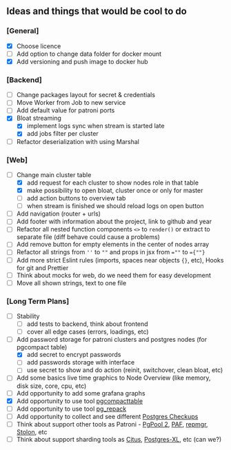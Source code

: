 ## Ideas and things that would be cool to do

### [General]

- [x] Choose licence
- [ ] Add option to change data folder for docker mount
- [x] Add versioning and push image to docker hub

### [Backend]

- [ ] Change packages layout for secret & credentials
- [ ] Move Worker from Job to new service
- [ ] Add default value for patroni ports
- [x] Bloat streaming
  - [x] implement logs sync when stream is started late
  - [x] add jobs filter per cluster
- [ ] Refactor deserialization with using Marshal

### [Web]

- [ ] Change main cluster table
  - [x] add request for each cluster to show nodes role in that table
  - [x] make possibility to open bloat, cluster once or only for master
  - [ ] add action buttons to overview tab
  - [ ] when stream is finished we should reload logs on open button
- [ ] Add navigation (router + urls)
- [ ] Add footer with information about the project, link to github and year
- [ ] Refactor all nested function components `<>` to `render()` or extract to separate file (diff behave could cause a problems)
- [ ] Add remove button for empty elements in the center of nodes array
- [ ] Refactor all strings from `''` to `""` and props in jsx from `=""` to `={""}`
- [ ] Add more strict Eslint rules (imports, spaces near objects `{}`, etc), Hooks for git and Prettier
- [ ] Think about mocks for web, do we need them for easy development
- [ ] Move all shown strings, text to one file

### [Long Term Plans]

- [ ] Stability
  - [ ] add tests to backend, think about frontend
  - [ ] cover all edge cases (errors, loadings, etc)
- [ ] Add password storage for patroni clusters and postgres nodes (for pgcompact table)
  - [x] add secret to encrypt passwords
  - [ ] add passwords storage with interface
  - [ ] use secret to show and do action (reinit, switchover, clean bloat, etc)
- [ ] Add some basics live time graphics to Node Overview (like memory, disk size, core, cpu, etc)
- [ ] Add opportunity to add some grafana graphs
- [X] Add opportunity to use tool [pgcompacttable](https://github.com/dataegret/pgcompacttable)
- [ ] Add opportunity to use tool [pg_repack](https://github.com/reorg/pg_repack)
- [ ] Add opportunity to collect and see different [Postgres Checkups](https://gitlab.com/postgres-ai/postgres-checkup)
- [ ] Think about support other tools as Patroni - [PgPool 2](https://www.pgpool.net/), [PAF](http://clusterlabs.github.io/PAF/), [repmgr](https://repmgr.org/), [Stolon](https://github.com/sorintlab/stolon), etc
- [ ] Think about support sharding tools as [Citus](https://www.citusdata.com/), [Postgres-XL](https://www.postgres-xl.org/), etc (can we?)
